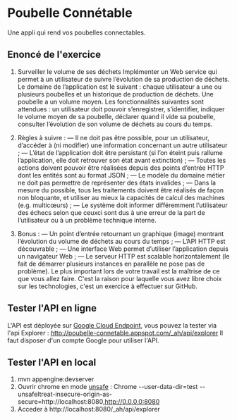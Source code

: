 Poubelle Connétable
===================

Une appli qui rend vos poubelles connectables.

## Enoncé de l'exercice
1. Surveiller le volume de ses déchets
Implémenter un Web service qui permet à un utilisateur de suivre l’évolution de sa production de déchets.
Le domaine de l’application est le suivant : chaque utilisateur a une ou plusieurs poubelles et un historique de production de déchets. Une poubelle a un volume moyen.
Les fonctionnalités suivantes sont attendues : un utilisateur doit pouvoir s’enregistrer, s’identifier, indiquer le volume moyen de sa poubelle, déclarer quand il vide sa poubelle, consulter l’évolution de son volume de déchets au cours du temps.

2. Règles à suivre :
— Il ne doit pas être possible, pour un utilisateur, d’accéder à (ni modifier) une information concernant un autre utilisateur ;
— L’état de l’application doit être persistant (si l’on éteint puis rallume l’application, elle doit retrouver son état avant extinction) ;
— Toutes les actions doivent pouvoir être réalisées depuis des points d’entrée HTTP dont les entités sont au format JSON ;
— Le modèle du domaine métier ne doit pas permettre de représenter des états invalides ;
— Dans la mesure du possible, tous les traitements doivent être réalisés de façon non bloquante, et utiliser au mieux la capacités de calcul des machines (e.g. multi­cœurs) ;
— Le système doit informer différemment l’utilisateur des échecs selon que ceux­ci sont dus à une erreur de la part de l’utilisateur ou à un problème technique interne.

3. Bonus :
— Un point d’entrée retournant un graphique (image) montrant l’évolution du volume de déchets au cours du temps ;
— L’API HTTP est découvrable ;
— Une interface Web permet d’utiliser l’application depuis un navigateur Web ;
— Le serveur HTTP est scalable horizontalement (le fait de démarrer plusieurs instances en parallèle
ne pose pas de problème).
Le plus important lors de votre travail est la maîtrise de ce que vous allez faire. C'est la raison pour laquelle vous avez libre choix sur les technologies, c'est un exercice à effectuer sur GitHub.

## Tester l'API en ligne
L'API est déployée sur [Google Cloud Endpoint][2], vous pouvez la tester via l'api Explorer : http://poubelle-connetable.appspot.com/_ah/api/explorer
Il faut disposer d'un compte Google pour utiliser l'API.

## Tester l'API en local
1. mvn appengine:devserver
2. Ouvrir chrome en mode [unsafe][1] : Chrome --user-data-dir=test --unsafeltreat-insecure-origin-as-secure=http://localhost:8080,http://0.0.0.0:8080
3. Acceder à http://localhost:8080/_ah/api/explorer

[1]: https://developers.google.com/explorer-help/#hitting_local_api
[2]: https://cloud.google.com/endpoints/
